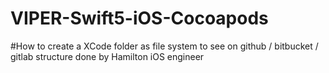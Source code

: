 # VIPER-Swift5-iOS-Cocoapods

#How to create a XCode folder as file system to see on github / bitbucket / gitlab structure done by Hamilton iOS engineer

